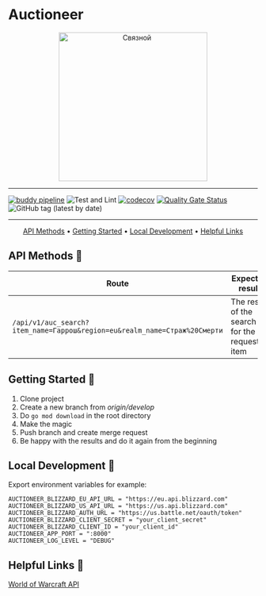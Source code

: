 # Auctioneer

<div align="center">
  <img width="300" src="https://assets.worldofwarcraft.com/static/components/Logo/Logo-wow-sitenav.596840db77b4d485a44d65e897e3de57.png" alt="Связной">
</div>

---

[![buddy pipeline](https://app.buddy.works/dog-sky/auctioneer/pipelines/pipeline/299664/badge.svg?token=84ccc34b677f07df458235c07be06800aea9d16ed9df2d1b390863e7e1e97c3d "buddy pipeline")](https://app.buddy.works/dog-sky/auctioneer/pipelines/pipeline/299664)
![Test and Lint](https://github.com/dog-sky/auctioneer/workflows/Go/badge.svg?branch=main)
[![codecov](https://codecov.io/gh/dog-sky/auctioneer/branch/main/graph/badge.svg?token=SADKGY8ORK)](https://codecov.io/gh/dog-sky/auctioneer)
[![Quality Gate Status](https://sonarcloud.io/api/project_badges/measure?project=dog-sky_auctioneer&metric=alert_status)](https://sonarcloud.io/dashboard?id=dog-sky_auctioneer)
![GitHub tag (latest by date)](https://img.shields.io/github/v/tag/dog-sky/auctioneer)

---

<div align="center">
  <a href="#api-methods-">API Methods</a> •
  <a href="#getting-started-">Getting Started</a> •
  <a href="#local-development-">Local Development</a> •
  <a href="#helpful-links-">Helpful Links</a>
</div>

## API Methods 🚀

Route | Expected result
------------ | -------------
`/api/v1/auc_search?item_name=Гаррош&region=eu&realm_name=Страж%20Смерти` | The result of the search for the requested item


## Getting Started 👲

1. Clone project
2. Create a new branch from _origin/develop_
3. Do `go mod download` in the root directory
4. Make the magic
5. Push branch and create merge request
6. Be happy with the results and do it again from the beginning

## Local Development 🚧
Export environment variables for example:
  ```
AUCTIONEER_BLIZZARD_EU_API_URL = "https://eu.api.blizzard.com"
AUCTIONEER_BLIZZARD_US_API_URL = "https://us.api.blizzard.com"
AUCTIONEER_BLIZZARD_AUTH_URL = "https://us.battle.net/oauth/token"
AUCTIONEER_BLIZZARD_CLIENT_SECRET = "your_client_secret"
AUCTIONEER_BLIZZARD_CLIENT_ID = "your_client_id"
AUCTIONEER_APP_PORT = ":8000"
AUCTIONEER_LOG_LEVEL = "DEBUG"
  ```

## Helpful Links 🤔

[World of Warcraft API](https://develop.battle.net/documentation/world-of-warcraft)
